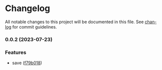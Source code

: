 # Changelog

All notable changes to this project will be documented in this file. See [chan-log](https://github.com/conventional-changelog/chan-log) for commit guidelines.

### 0.0.2 (2023-07-23)


### Features

* save ([f79b018](https://github.com/YanPanMichael/cpack/commit/f79b0188003c1e0b0f96776727a809402b3f5dbb))
